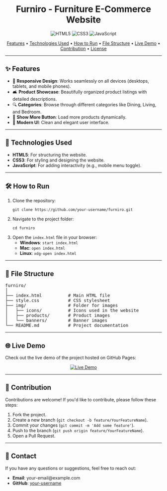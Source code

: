 <h1 align="center">Furniro - Furniture E-Commerce Website</h1>

<p align="center">
  <img src="https://img.shields.io/badge/HTML5-E34F26?style=for-the-badge&logo=html5&logoColor=white" alt="HTML5">
  <img src="https://img.shields.io/badge/CSS3-1572B6?style=for-the-badge&logo=css3&logoColor=white" alt="CSS3">
  <img src="https://img.shields.io/badge/JavaScript-F7DF1E?style=for-the-badge&logo=javascript&logoColor=black" alt="JavaScript">
</p>


<p align="center">
  <a href="#features">Features</a> •
  <a href="#technologies-used">Technologies Used</a> •
  <a href="#how-to-run">How to Run</a> •
  <a href="#file-structure">File Structure</a> •
  <a href="#live-demo">Live Demo</a> •
  <a href="#contribution">Contribution</a> •
  <a href="#license">License</a>
</p>

---

<h2 id="features">✨ Features</h2>

<ul>
  <li>📱 <strong>Responsive Design</strong>: Works seamlessly on all devices (desktops, tablets, and mobile phones).</li>
  <li>🛋️ <strong>Product Showcase</strong>: Beautifully organized product listings with detailed descriptions.</li>
  <li>🔍 <strong>Categories</strong>: Browse through different categories like Dining, Living, and Bedroom.</li>
  <li>🔄 <strong>Show More Button</strong>: Load more products dynamically.</li>
  <li>🎨 <strong>Modern UI</strong>: Clean and elegant user interface.</li>
</ul>

---

<h2 id="technologies-used">🚀 Technologies Used</h2>

<ul>
  <li><strong>HTML5</strong>: For structuring the website.</li>
  <li><strong>CSS3</strong>: For styling and designing the website.</li>
  <li><strong>JavaScript</strong>: For adding interactivity (e.g., mobile menu toggle).</li>
</ul>

---

<h2 id="how-to-run">🛠️ How to Run</h2>

<ol>
  <li>Clone the repository:
    <pre><code>git clone https://github.com/your-username/furniro.git</code></pre>
  </li>
  <li>Navigate to the project folder:
    <pre><code>cd furniro</code></pre>
  </li>
  <li>Open the <code>index.html</code> file in your browser:
    <ul>
      <li><strong>Windows</strong>: <code>start index.html</code></li>
      <li><strong>Mac</strong>: <code>open index.html</code></li>
      <li><strong>Linux</strong>: <code>xdg-open index.html</code></li>
    </ul>
  </li>
</ol>

---

<h2 id="file-structure">📂 File Structure</h2>

<pre>
furniro/
│
├── index.html          # Main HTML file
├── style.css           # CSS stylesheet
├── img/                # Folder for images
│   ├── icons/          # Icons used in the website
│   ├── products/       # Product images
│   └── banners/        # Banner images
└── README.md           # Project documentation
</pre>

---

<h2 id="live-demo">🌐 Live Demo</h2>

<p>Check out the live demo of the project hosted on GitHub Pages:</p>

<p align="center">
  <a href="https://your-username.github.io/furniro" target="_blank">
    <img src="https://img.shields.io/badge/Live_Demo-View_Online-green?style=for-the-badge&logo=github" alt="Live Demo">
  </a>
</p>

---

<h2 id="contribution">🤝 Contribution</h2>

<p>Contributions are welcome! If you'd like to contribute, please follow these steps:</p>

<ol>
  <li>Fork the project.</li>
  <li>Create a new branch (<code>git checkout -b feature/YourFeatureName</code>).</li>
  <li>Commit your changes (<code>git commit -m 'Add some feature'</code>).</li>
  <li>Push to the branch (<code>git push origin feature/YourFeatureName</code>).</li>
  <li>Open a Pull Request.</li>
</ol>

---

<h2 id="contact">📧 Contact</h2>

<p>If you have any questions or suggestions, feel free to reach out:</p>

<ul>
  <li><strong>Email</strong>: your-email@example.com</li>
  <li><strong>GitHub</strong>: <a href="https://github.com/your-username">your-username</a></li>
</ul>
